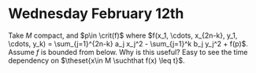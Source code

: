 # Wednesday February 12th


Take $M$ compact, and $p\in \crit(f)$ where $f(x_1, \cdots, x_{2n-k}, y_1, \cdots, y_k) = \sum_{j=1}^{2n-k} a_j x_j^2 - \sum_{j=1}^k b_j y_j^2 + f(p)$.
Assume $f$ is bounded from below.
Why is this useful?
Easy to see the time dependency on $\theset{x\in M \suchthat f(x) \leq t}$.
